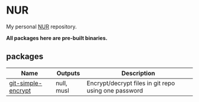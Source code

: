 # NUR

My personal [NUR](https://github.com/nix-community/NUR) repository.

**All packages here are pre-built binaries.**

## packages

<!-- prettier-ignore -->
| Name | Outputs | Description |
| --- | --- | --- |
| [git-simple-encrypt](https://github.com/lxl66566/git-simple-encrypt) | null, musl | Encrypt/decrypt files in git repo using one password |